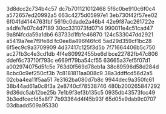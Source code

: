 3d8dcc2c734b4c57
dc7b701121012468
5f6c0be910c6f0c4
a572657ed20992a5
663c4275d05997e1
3eb730f42f57ee02
6f041d4144763fbf
5619c0dade2a46b4
42e9f87ac261722e
a4dfe7e07c4d7189
30cc331073fd0714
990011e4c51cad47
9a8f4fcda59a1db6
63733d1fbfe46870
124c533047dd2921
a5419a7ee7f9fe8d
fc0ee8a496f46fc6
5ad29d359cf1bc28
6f5ec9c9a3709909
4d37417c125f3d5b
7f71664406b5c750
ac27fb3c4e3cd1db
4f4e80992455be6d
bce22782fb47c806
ddef6c73710f793c
e669ff79ba54cf55
63665a37ef5f07d1
a002974075d5fc5e
763d0f569d78eb1a
38c89596d58d284d
8cbc0c9ef250cf3b
7c8181811aa008c9
38a3ddffcd56d2a5
02cba4ea11f5aa51
7e3162ba080d7b8c
9944dec9a350fc61
38b44ad61a0c8f3a
2e8740cf78538746
480b200265847292
9d36dc5ab12be25b
7e1b9f3ef3b135c5
0935db43573fcc49
3b3edfcecfd5a8f7
7b93364d4f45b93f
65d05e9dab9c0707
03dbadd509a95330
